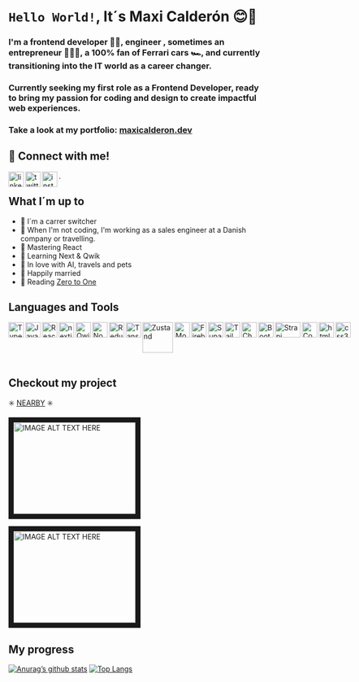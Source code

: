 
# `Hello World!`, It´s Maxi Calderón :blush::wave:

### I'm a frontend developer 👩‍💻, engineer , sometimes an entrepreneur 👷‍♀️📱, a 100% fan of Ferrari cars 🏎️, and currently transitioning into the IT world as a career changer.

### Currently seeking my first role as a Frontend Developer, ready to bring my passion for coding and design to create impactful web experiences.

### Take a look at my portfolio: [maxicalderon.dev](https://maxicalderon.dev)

## :muscle: Connect with me! 

<a href= "https://www.linkedin.com/in/mcalderonbuono/"><img alt="linkedin" width= "30px" align="left" src= "https://upload.wikimedia.org/wikipedia/commons/thumb/c/ca/LinkedIn_logo_initials.png/640px-LinkedIn_logo_initials.png"/></a>
<a href= "https://twitter.com/mcalderonbuono/"><img alt="twitter" width= "30px" align="left" src= "https://i0.wp.com/hipertextual.com/wp-content/uploads/2012/06/twitter-bird-white-on-blue.jpg?fit=300%2C300&ssl=1"/></a>
<a href= "https://www.instagram.com/max.calde/"><img alt="instagram" width= "30px" align="left" src= "https://cdn-icons-png.flaticon.com/128/2111/2111463.png"/></a>.  

## What I´m up to

+ :rocket: I´m a carrer switcher
+ :rocket: When I'm not coding, I'm working as a sales engineer at a Danish company or travelling.
+ :rocket: Mastering React
+ :rocket: Learning Next & Qwik
+ :rocket: In love with AI, travels and pets
+ :rocket: Happily married 
+ :rocket: Reading [Zero to One](https://images-na.ssl-images-amazon.com/images/I/41XuzXCGLlL._SX306_BO1,204,203,200_.jpg)


## Languages and Tools

<div style="display:flex">
<img alt="Typescript" width= "30px" align="left" src= "https://github.com/maxiCalderonBuono/maxiCalderonBuono/assets/77062697/0a5d677a-59ac-473f-9dc7-560a39f9b503" />
<img alt="Javascript" width= "30px" align="left" src= "https://cdn.icon-icons.com/icons2/2108/PNG/512/javascript_icon_130900.png" />
<img alt="React" width= "30px" align="left" src= "https://cdn.icon-icons.com/icons2/2415/PNG/512/react_original_logo_icon_146374.png" />
<img alt="nextjs" width= "30px" align="left" src= "https://seeklogo.com/images/N/next-js-icon-logo-EE302D5DBD-seeklogo.com.png"/>
<img alt="Qwik" width= "30px" align="left" src= "https://github.com/maxiCalderonBuono/maxiCalderonBuono/assets/77062697/b2d3d9b1-7b0f-4b6c-8d4a-7e0a2713be50" /><img alt="Nodejs" width= "30px" align="left" src= "https://github.com/maxiCalderonBuono/maxiCalderonBuono/assets/77062697/4d7bc6be-1235-43cf-95d3-6eca1cdd8a16" /><img alt="Redux" width= "30px" align="left" src= "https://github.com/maxiCalderonBuono/maxiCalderonBuono/assets/77062697/b44691af-fd58-40d6-9e1f-83a1857c8e71" /><img alt="Tanstack-Query" width= "30px" align="left" src= "https://vectorwiki.com/images/Skj0l__react-query-icon.svg" />
<img alt="Zustand" width= "60px" align="left" src="https://repository-images.githubusercontent.com/180328715/fca49300-e7f1-11ea-9f51-cfd949b31560" />
<img alt="MongoDB" width= "30px" align="left" src= "https://vectorwiki.com/images/moMgK__mongodb-icon.svg" />
<img alt="Firebase" width= "30px" align="left" src= "https://github.com/maxiCalderonBuono/maxiCalderonBuono/assets/77062697/490c4fe2-a2c3-40fb-8011-e8bb7953a016" />
<img alt="Supabase" width= "30px" align="left" src= "https://www.vectorlogo.zone/logos/supabase/supabase-icon.svg" />
<img alt="TailwindCSS" width= "30px" align="left" src= "https://github.com/maxiCalderonBuono/maxiCalderonBuono/assets/77062697/6238e949-fb87-48c5-9826-9364f5bccb27" />
<img alt="ChakraUI" width= "30px" align="left" src= "https://img.icons8.com/?size=512&id=r9QJ0VFFrn7T&format=png" />
<img alt="Bootstrap" width= "30px" align="left" src= "https://github.com/maxiCalderonBuono/maxiCalderonBuono/assets/77062697/b88e9aaa-47f2-4665-a022-d1f2753c8a48" />
<br/>
<img alt="Strapi" width= "50px" height="30px" align="left" src= "https://strapi.io/assets/strapi-logo-light.svg" />
<img alt="Contentful" width= "30px" align="left" src= "https://static-00.iconduck.com/assets.00/contentful-icon-1814x2048-gzfmzho8.png" />
<img alt="html5" width= "30px" align="left" src= "https://cdn-icons-png.flaticon.com/128/1051/1051277.png" />
<img alt="css3" width= "30px" align="left" src= "https://cdn-icons-png.flaticon.com/128/732/732190.png" /></div>

<br/>

 ## Checkout my project

:eight_spoked_asterisk: [NEARBY](https://www.instagram.com/nearbymza/) :eight_spoked_asterisk:

<a href="http://www.youtube.com/watch?feature=player_embedded&v=XZMlZ50xacY
" target="_blank"><img src="http://img.youtube.com/vi/XZMlZ50xacY/0.jpg" 
alt="IMAGE ALT TEXT HERE" width="240" height="180" border="10" /></a>

<a href="http://www.youtube.com/watch?feature=player_embedded&v=sa1LZT_5Oh8
" target="_blank"><img src="http://img.youtube.com/vi/sa1LZT_5Oh8/0.jpg" 
alt="IMAGE ALT TEXT HERE" width="240" height="180" border="10" /></a>

## My progress

[![Anurag’s github stats](https://github-readme-stats.vercel.app/api?username=maxiCalderonBuono)](https://github.com/maxiCalderonBuono)
[![Top Langs](https://github-readme-stats.vercel.app/api/top-langs/?username=maxiCalderonBuono&layout=compact)](https://github.com/maxiCalderonBuono)

